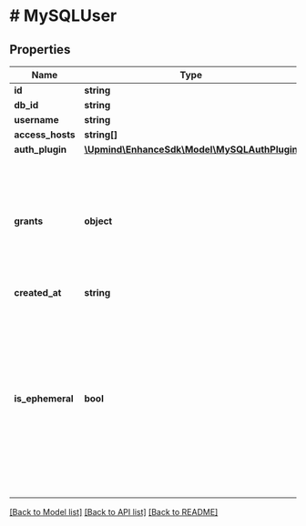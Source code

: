 # # MySQLUser

## Properties

Name | Type | Description | Notes
------------ | ------------- | ------------- | -------------
**id** | **string** |  |
**db_id** | **string** |  |
**username** | **string** |  |
**access_hosts** | **string[]** |  |
**auth_plugin** | [**\Upmind\EnhanceSdk\Model\MySQLAuthPlugin**](MySQLAuthPlugin.md) |  |
**grants** | **object** | Table names mapped to a list of privileges on that table. The wildcard \&quot;*\&quot; means the privileges are granted for all tables. |
**created_at** | **string** |  |
**is_ephemeral** | **bool** | A flag which marks short-lived mysql accounts. If an account is created as ephemeral, it will be deleted few hours after it&#39;s been created. Throwaway accounts are useful for phpMyAdmin logins. | [optional] [default to false]

[[Back to Model list]](../../README.md#models) [[Back to API list]](../../README.md#endpoints) [[Back to README]](../../README.md)
